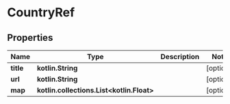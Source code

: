 
# CountryRef

## Properties
Name | Type | Description | Notes
------------ | ------------- | ------------- | -------------
**title** | **kotlin.String** |  |  [optional]
**url** | **kotlin.String** |  |  [optional]
**map** | **kotlin.collections.List&lt;kotlin.Float&gt;** |  |  [optional]



